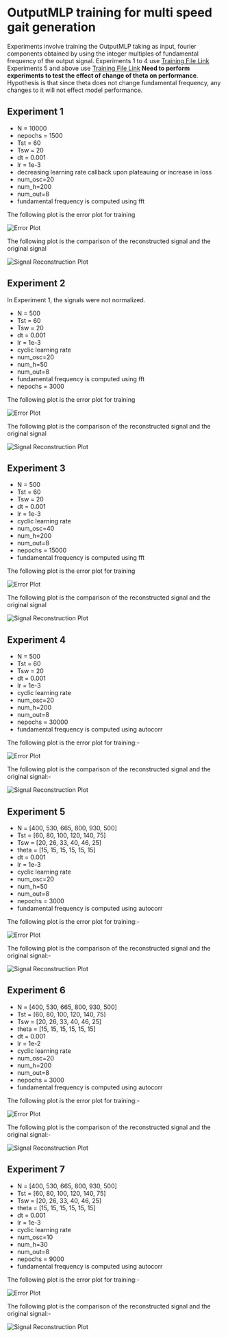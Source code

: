 # OutputMLP training for multi speed gait generation
Experiments involve training the OutputMLP taking as input, fourier components obtained by using the integer multiples of fundamental frequency of the output signal. 
Experiments 1 to 4 use [Training File Link](train.py)
Experiments 5 and above use [Training File Link](train2.py)
**Need to perform experiments to test the effect of change of theta on performance**. Hypothesis is that since theta does not change fundamental frequency, any changes to it will not effect model performance.
## Experiment 1

- N = 10000
- nepochs = 1500 
- Tst = 60
- Tsw = 20
- dt = 0.001
- lr = 1e-3
- decreasing learning rate callback upon plateauing or increase in loss
- num\_osc=20
- num\_h=200
- num\_out=8
- fundamental frequency is computed using fft 

The following plot is the error plot for training

![Error Plot](../images/training_plot_output_mlp_exp2.png)

The following plot is the comparison of the reconstructed signal and the original signal

![Signal Reconstruction Plot](../images/pred_vs_ideal_exp2.png)


## Experiment 2
In Experiment 1, the signals were not normalized. 
- N = 500
- Tst = 60
- Tsw = 20
- dt = 0.001
- lr = 1e-3
- cyclic learning rate
- num\_osc=20
- num\_h=50
- num\_out=8
- fundamental frequency is computed using fft 
- nepochs = 3000

The following plot is the error plot for training

![Error Plot](../images/training_plot_output_mlp_exp2.png)

The following plot is the comparison of the reconstructed signal and the original signal

![Signal Reconstruction Plot](../images/pred_vs_ideal_exp2.png)

## Experiment 3
- N = 500
- Tst = 60
- Tsw = 20
- dt = 0.001
- lr = 1e-3
- cyclic learning rate
- num\_osc=40
- num\_h=200
- num\_out=8
- nepochs = 15000
- fundamental frequency is computed using fft

The following plot is the error plot for training

![Error Plot](../images/training_plot_output_mlp_exp3.png)

The following plot is the comparison of the reconstructed signal and the original signal

![Signal Reconstruction Plot](../images/pred_vs_ideal_exp3.png)

## Experiment 4
- N = 500 
- Tst = 60
- Tsw = 20
- dt = 0.001
- lr = 1e-3
- cyclic learning rate
- num\_osc=20
- num\_h=200
- num\_out=8
- nepochs = 30000
- fundamental frequency is computed using autocorr 

The following plot is the error plot for training:-

![Error Plot](../images/training_plot_output_mlp_exp4.png)

The following plot is the comparison of the reconstructed signal and the original signal:-

![Signal Reconstruction Plot](../images/pred_vs_ideal_exp4.png)

## Experiment 5
- N = [400, 530, 665, 800, 930, 500]
- Tst = [60, 80, 100, 120, 140, 75]
- Tsw = [20, 26, 33, 40, 46, 25]
- theta = [15, 15, 15, 15, 15, 15]
- dt = 0.001
- lr = 1e-3
- cyclic learning rate
- num\_osc=20
- num\_h=50
- num\_out=8
- nepochs = 3000
- fundamental frequency is computed using autocorr

The following plot is the error plot for training:-

![Error Plot](../images/training_plot_output_mlp_exp5.png)

The following plot is the comparison of the reconstructed signal and the original signal:-

![Signal Reconstruction Plot](../images/pred_vs_ideal_exp5.png)

## Experiment 6
- N = [400, 530, 665, 800, 930, 500]
- Tst = [60, 80, 100, 120, 140, 75]
- Tsw = [20, 26, 33, 40, 46, 25]
- theta = [15, 15, 15, 15, 15, 15]
- dt = 0.001
- lr = 1e-2
- cyclic learning rate
- num\_osc=20
- num\_h=200
- num\_out=8
- nepochs = 3000
- fundamental frequency is computed using autocorr

The following plot is the error plot for training:-

![Error Plot](../images/training_plot_output_mlp_exp6.png)

The following plot is the comparison of the reconstructed signal and the original signal:-

![Signal Reconstruction Plot](../images/pred_vs_ideal_exp6.png)

## Experiment 7
- N = [400, 530, 665, 800, 930, 500]
- Tst = [60, 80, 100, 120, 140, 75] 
- Tsw = [20, 26, 33, 40, 46, 25] 
- theta = [15, 15, 15, 15, 15, 15] 
- dt = 0.001
- lr = 1e-3
- cyclic learning rate
- num\_osc=10
- num\_h=30
- num\_out=8
- nepochs = 9000
- fundamental frequency is computed using autocorr

The following plot is the error plot for training:-

![Error Plot](../images/training_plot_output_mlp_exp7.png)

The following plot is the comparison of the reconstructed signal and the original signal:-

![Signal Reconstruction Plot](../images/pred_vs_ideal_exp7.png)
